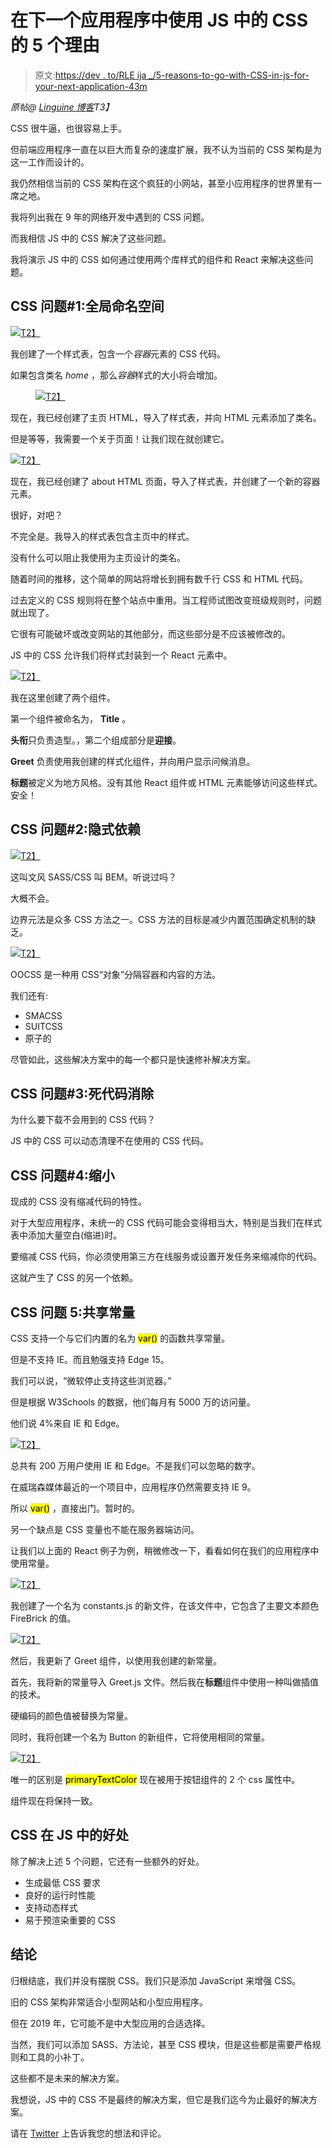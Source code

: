 # 在下一个应用程序中使用 JS 中的 CSS 的 5 个理由

> 原文:[https://dev . to/RLE ija _/5-reasons-to-go-with-CSS-in-js-for-your-next-application-43m](https://dev.to/rleija_/5-reasons-to-go-with-css-in-js-for-your-next-application-43m)

*原帖@ [Linguine 博客](https://linguinecode.com/post/get-started-with-react)T3】*

CSS 很牛逼，也很容易上手。

但前端应用程序一直在以巨大而复杂的速度扩展，我不认为当前的 CSS 架构是为这一工作而设计的。

我仍然相信当前的 CSS 架构在这个疯狂的小网站，甚至小应用程序的世界里有一席之地。

我将列出我在 9 年的网络开发中遇到的 CSS 问题。

而我相信 JS 中的 CSS 解决了这些问题。

我将演示 JS 中的 CSS 如何通过使用两个库样式的组件和 React 来解决这些问题。

## CSS 问题#1:全局命名空间

[![](../Images/1d7d21c40039e26fc95a0ceeec24e1a4.png)T2】](https://res.cloudinary.com/practicaldev/image/fetch/s--6LFpu1AR--/c_limit%2Cf_auto%2Cfl_progressive%2Cq_auto%2Cw_880/https://s3.amazonaws.com/linguine-code-cdn/media/css-container-example.png)

我创建了一个样式表，包含一个*容器*元素的 CSS 代码。

如果包含类名 *home* ，那么*容器*样式的大小将会增加。

<figure>

[![](../Images/d001bcd0083dac727524644a2131dc84.png)T2】](https://res.cloudinary.com/practicaldev/image/fetch/s--tpyMEEWu--/c_limit%2Cf_auto%2Cfl_progressive%2Cq_auto%2Cw_880/https://s3.amazonaws.com/linguine-code-cdn/media/css-home-example.png)

<figcaption></figcaption>

</figure>

现在，我已经创建了主页 HTML，导入了样式表，并向 HTML 元素添加了类名。

但是等等，我需要一个关于页面！让我们现在就创建它。

[![](../Images/987ad392edf0f6bd2b3f92c934eec374.png)T2】](https://res.cloudinary.com/practicaldev/image/fetch/s--l6UL8cGW--/c_limit%2Cf_auto%2Cfl_progressive%2Cq_auto%2Cw_880/https://s3.amazonaws.com/linguine-code-cdn/media/css-about-example.png)

现在，我已经创建了 about HTML 页面，导入了样式表，并创建了一个新的容器元素。

很好，对吧？

不完全是。我导入的样式表包含主页中的样式。

没有什么可以阻止我使用为主页设计的类名。

随着时间的推移，这个简单的网站将增长到拥有数千行 CSS 和 HTML 代码。

过去定义的 CSS 规则将在整个站点中重用。当工程师试图改变班级规则时，问题就出现了。

它很有可能破坏或改变网站的其他部分，而这些部分是不应该被修改的。

JS 中的 CSS 允许我们将样式封装到一个 React 元素中。

[![](../Images/ede19a0e4009fea42e106cf46fc121a5.png)T2】](https://res.cloudinary.com/practicaldev/image/fetch/s--rXmMC4tW--/c_limit%2Cf_auto%2Cfl_progressive%2Cq_auto%2Cw_880/https://s3.amazonaws.com/linguine-code-cdn/media/css-localized-styled-component.png)

我在这里创建了两个组件。

第一个组件被命名为， **Title** 。

**头衔**只负责造型。，第二个组成部分是**迎接**。

**Greet** 负责使用我创建的样式化组件，并向用户显示问候消息。

**标题**被定义为地方风格。没有其他 React 组件或 HTML 元素能够访问这些样式。安全！

## [](#css-problem-2-implicit-dependencies)CSS 问题#2:隐式依赖

[![](../Images/14e19090c1d54419ad8432d131384b6d.png)T2】](https://res.cloudinary.com/practicaldev/image/fetch/s--n-9UCKUA--/c_limit%2Cf_auto%2Cfl_progressive%2Cq_auto%2Cw_880/https://s3.amazonaws.com/linguine-code-cdn/media/css-bem-method.png)

这叫文风 SASS/CSS 叫 BEM。听说过吗？

大概不会。

边界元法是众多 CSS 方法之一。CSS 方法的目标是减少内置范围确定机制的缺乏。

[![](../Images/0225a1646f36c4deb0b1369612294148.png)T2】](https://res.cloudinary.com/practicaldev/image/fetch/s--qudnoL9D--/c_limit%2Cf_auto%2Cfl_progressive%2Cq_auto%2Cw_880/https://s3.amazonaws.com/linguine-code-cdn/media/css-oocss-example.png)

OOCSS 是一种用 CSS“对象”分隔容器和内容的方法。

我们还有:

*   SMACSS
*   SUITCSS
*   原子的

尽管如此，这些解决方案中的每一个都只是快速修补解决方案。

## [](#css-problem-3-dead-code-elimination)CSS 问题#3:死代码消除

为什么要下载不会用到的 CSS 代码？

JS 中的 CSS 可以动态清理不在使用的 CSS 代码。

## CSS 问题#4:缩小

现成的 CSS 没有缩减代码的特性。

对于大型应用程序，未统一的 CSS 代码可能会变得相当大，特别是当我们在样式表中添加大量空白(缩进)时。

要缩减 CSS 代码，你必须使用第三方在线服务或设置开发任务来缩减你的代码。

这就产生了 CSS 的另一个依赖。

## [](#css-problem-5-sharing-constants)CSS 问题 5:共享常量

CSS 支持一个与它们内置的名为 <mark>var()</mark> 的函数共享常量。

但是不支持 IE。而且勉强支持 Edge 15。

我们可以说，“微软停止支持这些浏览器。”

但是根据 W3Schools 的数据，他们每月有 5000 万的访问量。

他们说 4%来自 IE 和 Edge。

[![](../Images/bd74939c38aa10200d4fe7ef5b6368e0.png)T2】](https://res.cloudinary.com/practicaldev/image/fetch/s--ART-qGrR--/c_limit%2Cf_auto%2Cfl_progressive%2Cq_auto%2Cw_880/https://s3.amazonaws.com/linguine-code-cdn/media/browser-statistics.JPG)

总共有 200 万用户使用 IE 和 Edge。不是我们可以忽略的数字。

在威瑞森媒体最近的一个项目中，应用程序仍然需要支持 IE 9。

所以 <mark>var()</mark> ，直接出门。暂时的。

另一个缺点是 CSS 变量也不能在服务器端访问。

让我们以上面的 React 例子为例，稍微修改一下，看看如何在我们的应用程序中使用常量。

[![](../Images/b43a3bfc2d60c268d7daaaf6bb005423.png)T2】](https://res.cloudinary.com/practicaldev/image/fetch/s--gqvqLWMh--/c_limit%2Cf_auto%2Cfl_progressive%2Cq_auto%2Cw_880/https://s3.amazonaws.com/linguine-code-cdn/media/css-in-js-constant.png)

我创建了一个名为 constants.js 的新文件，在该文件中，它包含了主要文本颜色 FireBrick 的值。

[![](../Images/26ec255a1fd2cd7dccb56c1e5ed3df0a.png)T2】](https://res.cloudinary.com/practicaldev/image/fetch/s--4TaKlYyf--/c_limit%2Cf_auto%2Cfl_progressive%2Cq_auto%2Cw_880/https://s3.amazonaws.com/linguine-code-cdn/media/css-with-styled-comp-constant.png)

然后，我更新了 Greet 组件，以使用我创建的新常量。

首先，我将新的常量导入 Greet.js 文件。然后我在**标题**组件中使用一种叫做插值的技术。

硬编码的颜色值被替换为常量。

同时，我将创建一个名为 Button 的新组件，它将使用相同的常量。

[![](../Images/47b6da124c04b972fe9080ba855aa917.png)T2】](https://res.cloudinary.com/practicaldev/image/fetch/s--lZWbClM4--/c_limit%2Cf_auto%2Cfl_progressive%2Cq_auto%2Cw_880/https://s3.amazonaws.com/linguine-code-cdn/media/styled-comp-with-constant-button.png)

唯一的区别是 <mark>primaryTextColor</mark> 现在被用于按钮组件的 2 个 css 属性中。

组件现在将保持一致。

## [](#css-in-js-benefits)CSS 在 JS 中的好处

除了解决上述 5 个问题，它还有一些额外的好处。

*   生成最低 CSS 要求
*   良好的运行时性能
*   支持动态样式
*   易于预渲染重要的 CSS

## [](#conclusion)结论

归根结底，我们并没有摆脱 CSS。我们只是添加 JavaScript 来增强 CSS。

旧的 CSS 架构非常适合小型网站和小型应用程序。

但在 2019 年，它可能不是中大型应用的合适选择。

当然，我们可以添加 SASS、方法论，甚至 CSS 模块，但是这些都是需要严格规则和工具的小补丁。

这些都不是未来的解决方案。

我想说，JS 中的 CSS 不是最终的解决方案，但它是我们迄今为止最好的解决方案。

请在 [Twitter](https://twitter.com/intent/tweet?text=%3Center%20thoughts%20here%3E%20https%3A%2F%2Fblog.linguinecode.com%2Fpost%2F5-reasons-css-in-js%20%40rleija_) 上告诉我您的想法和评论。